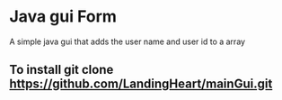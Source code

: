 # Java gui Form
A simple java gui that adds the user name and user id to a array 
## To install **git clone https://github.com/LandingHeart/mainGui.git**

